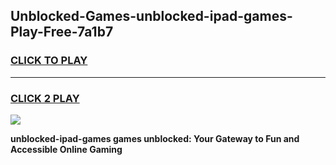 
## Unblocked-Games-unblocked-ipad-games-Play-Free-7a1b7
<h3>
<a href="https://premium76.site?title=unblocked-ipad-games&ref=20M">CLICK TO PLAY</a></h3>
<hr>

<h3>
<a href="https://premium76.site?title=unblocked-ipad-games&ref=20M">CLICK 2 PLAY</a>
  
</h3>

<a href="https://premium76.site?title=unblocked-ipad-games&ref=19M"><img src="https://clearcache.store/games.png"></a>


**unblocked-ipad-games games unblocked: Your Gateway to Fun and Accessible Online Gaming**
